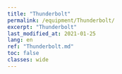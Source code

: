 ```yaml
---
title: "Thunderbolt"
permalink: /equipment/Thunderbolt/
excerpt: "Thunderbolt"
last_modified_at: 2021-01-25
lang: en
ref: "Thunderbolt.md"
toc: false
classes: wide
---
```


